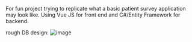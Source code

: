
For fun project trying to replicate what a basic patient survey application may look like. 
Using Vue JS for front end and C#/Entity Framework for backend.  

rough DB design:
![image](https://github.com/jamesrichards1/PatientSurveyApp/assets/68552018/793f362d-32e3-4545-9def-c95ae76a23b0)
